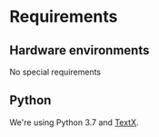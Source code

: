 # Requirements

## Hardware environments
No special requirements

## Python
We're using Python 3.7 and [TextX](https://github.com/textX/textX).
